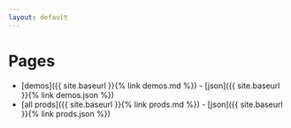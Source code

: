 ```yaml
---
layout: default
---
```

# Pages

* [demos]({{ site.baseurl }}{% link demos.md %}) - [json]({{ site.baseurl }}{% link demos.json %})
* [all prods]({{ site.baseurl }}{% link prods.md %}) - [json]({{ site.baseurl }}{% link prods.json %})

